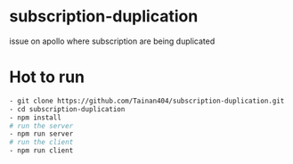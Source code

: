 # subscription-duplication
issue on apollo where subscription are being duplicated

# Hot to run 

```bash
- git clone https://github.com/Tainan404/subscription-duplication.git
- cd subscription-duplication
- npm install
# run the server
- npm run server
# run the client
- npm run client
```
